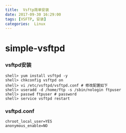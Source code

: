 ```yaml
---
title:  Vsftp简单安装
date: 2017-09-30 16:29:00
tags: [VSFTP, 安装]
categories:  Linux
---
```


# simple-vsftpd

### vsftpd安装

```
shell> yum install vsftpd -y
shell> chkconfig vsftpd on
shell> vi /etc/vsftpd/vsftpd.conf # 修改配置如下
shell> useradd -d /home/ftp -s /sbin/nologin ftpuser
shell> passwd ftpuser # password
shell> service vsftpd restart
```
### vsftpd.conf

```
chroot_local_user=YES
anonymous_enable=NO
```


